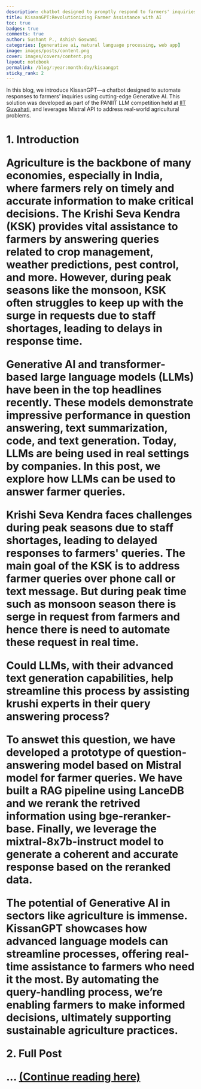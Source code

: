 ```yaml
---
description: chatbot designed to promptly respond to farmers' inquiries, leveraging historical data from Krishi Seva Kendra
title: KisaanGPT:Revolutionizing Farmer Assistance with AI
toc: true
badges: true
comments: true
author: Sushant P., Ashish Goswami
categories: [generative ai, natural language processing, web app]
image: images/posts/content.png
cover: images/covers/content.png
layout: notebook
permalink: /blog/:year:month:day/kisaangpt
sticky_rank: 2
---
```


<p>In this blog, we introduce KissanGPT—a chatbot designed to automate responses to farmers' inquiries using cutting-edge Generative AI. This solution was developed as part of the PANIIT LLM competition held at <a href="https://www.iitg.ac.in/">IIT Guwahati</a>, and leverages Mistral API to address real-world agricultural problems. </p>

<h1 id="1.-Introduction">
1. Introduction <a class="anchor-link" href="#1.-Introduction"></a>
<p> Agriculture is the backbone of many economies, especially in India, where farmers rely on timely and accurate information to make critical decisions. The Krishi Seva Kendra (KSK) provides vital assistance to farmers by answering queries related to crop management, weather predictions, pest control, and more. However, during peak seasons like the monsoon, KSK often struggles to keep up with the surge in requests due to staff shortages, leading to delays in response time.

Generative AI and transformer-based large language models (LLMs) have been in the top headlines recently. These models demonstrate impressive performance in question answering, text summarization, code, and text generation. Today, LLMs are being used in real settings by companies. In this post, we explore how LLMs can be used to answer farmer queries.</p>

<p> Krishi Seva Kendra faces challenges during peak seasons due to staff shortages, leading to delayed responses to farmers' queries. The main goal of the KSK is to address farmer queries over phone call or text message. But during peak time such as monsoon season there is serge in request from farmers and hence there is need to automate these request in real time.</p>

<p>Could LLMs, with their advanced text generation capabilities, help streamline this process by assisting krushi experts in their query answering process?</p>

<p> 
To answet this question, we have developed a prototype of question-answering model based on Mistral model for farmer queries. We have built a RAG pipeline using LanceDB and we rerank the retrived information using bge-reranker-base. Finally, we leverage the mixtral-8x7b-instruct model to generate a coherent and accurate response based on the reranked data.
</p>

<p>
The potential of Generative AI in sectors like agriculture is immense. KissanGPT showcases how advanced language models can streamline processes, offering real-time assistance to farmers who need it the most. By automating the query-handling process, we’re enabling farmers to make informed decisions, ultimately supporting sustainable agriculture practices.
</p>

<p id="2.-Code Link">2. Full Post<a class="anchor-link" href="#2.-For a deeper dive into the project, including code and implementation details, visit our"> </a>
<p>... <a href="https://github.com/sushant-97/KisaanGPT/tree/main/"> (Continue reading here)</a></p>